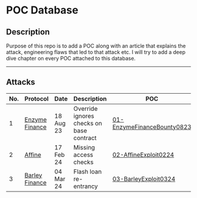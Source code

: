 # POC Database

## Description
Purpose of this repo is to add a POC along with an article that explains the attack, engineering flaws that led to that attack etc. I will try to add a deep dive chapter on every POC attached to this database. 

---

## Attacks

| No. | Protocol | Date | Description | POC | Article | Author |
|-----|----------|------|-------------|-----|---------|--------|
| 1   | [Enzyme Finance](https://etherscan.io/address/0xcd6ca2f0d0c182C5049D9A1F65cDe51A706ae142)  | 18 Aug 23| Override ignores checks on base contract  | [01-EnzymeFinanceBounty0823](./test/01-EnzymeFinanceBounty0823.t.sol) | [Article](https://medium.com/@0kage/hack-series-deep-dive-chapter-1-enzyme-finance-90f4d85c067e)| 0Kage  |
| 2   | [Affine](https://etherscan.io/address/0xcd6ca2f0d0c182C5049D9A1F65cDe51A706ae142)  | 17 Feb 24| Missing access checks  | [02-AffineExploit0224](./test/02-AffineExploit0224.t.sol) | [Article](https://medium.com/@0kage/hack-series-deep-dive-chapter-2-affine-da2d7b0bbefd)| 0Kage  |
| 3   | [Barley Finance](https://etherscan.io/address/0x04c80bb477890f3021f03b068238836ee20aa0b8)  | 04 Mar 24| Flash loan re-entrancy  | [03-BarleyExploit0324](./test/03-BarleyExploit0324.m.t.sol) | [Article](https://medium.com/@0kage/hack-series-deep-dive-chapter-2-affine-da2d7b0bbefd)| 0Kage  |

